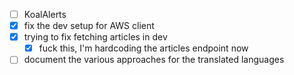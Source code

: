 * [ ] KoalAlerts
* [x] fix the dev setup for AWS client
* [x] trying to fix fetching articles in dev
  * [x] fuck this, I'm hardcoding the articles endpoint now
* [ ] document the various approaches for the translated languages
